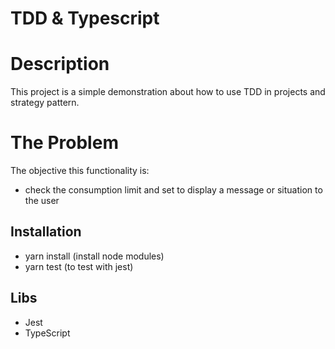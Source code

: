 # TDD & Typescript

# Description
This project is a simple demonstration about how to use TDD in projects and strategy pattern.

# The Problem
The objective this functionality is:
- check the consumption limit and set to display a message or situation to the user

## Installation

- yarn install (install node modules)
- yarn test (to test with jest)

## Libs
- Jest
- TypeScript

